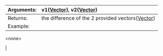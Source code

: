 | Arguments: | v1([Vector](Vector.md)), v2([Vector](Vector.md)) |
|:-----------|:-------------------------------------------------|
| Returns: | the difference of the 2 provided vectors([Vector](Vector.md)) |
| Example: | 

&lt;none&gt;

 |